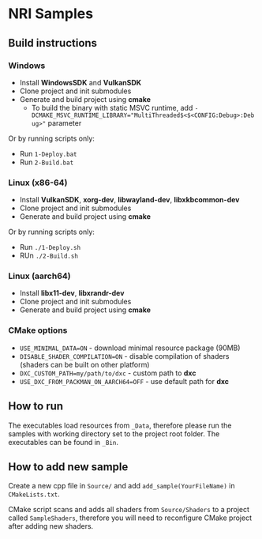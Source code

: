 # NRI Samples

## Build instructions

### Windows
- Install **WindowsSDK** and **VulkanSDK**
- Clone project and init submodules
- Generate and build project using **cmake**
  - To build the binary with static MSVC runtime, add `-DCMAKE_MSVC_RUNTIME_LIBRARY="MultiThreaded$<$<CONFIG:Debug>:Debug>"` parameter

Or by running scripts only:
- Run ``1-Deploy.bat``
- Run ``2-Build.bat``

### Linux (x86-64)
- Install **VulkanSDK**, **xorg-dev**, **libwayland-dev**, **libxkbcommon-dev**
- Clone project and init submodules
- Generate and build project using **cmake**

Or by running scripts only:
- Run `./1-Deploy.sh`
- RUn `./2-Build.sh`

### Linux (aarch64)
- Install **libx11-dev**, **libxrandr-dev**
- Clone project and init submodules
- Generate and build project using **cmake**

### CMake options
- `USE_MINIMAL_DATA=ON` - download minimal resource package (90MB)
- `DISABLE_SHADER_COMPILATION=ON` - disable compilation of shaders (shaders can be built on other platform)
- `DXC_CUSTOM_PATH=my/path/to/dxc` - custom path to **dxc**
- `USE_DXC_FROM_PACKMAN_ON_AARCH64=OFF` - use default path for **dxc**

## How to run
The executables load resources from `_Data`, therefore please run the samples with working directory set to
the project root folder. The executables can be found in `_Bin`.

## How to add new sample
Create a new cpp file in `Source/` and add `add_sample(YourFileName)` in `CMakeLists.txt`.

CMake script scans and adds all shaders from `Source/Shaders` to a project called `SampleShaders`, therefore
you will need to reconfigure CMake project after adding new shaders.
